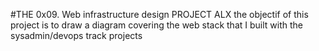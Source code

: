 #THE 0x09. Web infrastructure design PROJECT ALX
the objectif of this project is to draw a diagram covering the web stack that I built with the sysadmin/devops track projects
